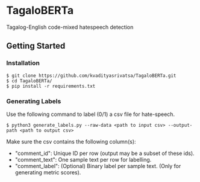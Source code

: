 # TagaloBERTa
Tagalog-English code-mixed hatespeech detection

## Getting Started

### Installation
```
$ git clone https://github.com/kvadityasrivatsa/TagaloBERTa.git
$ cd TagaloBERTa/
$ pip install -r requirements.txt
```
### Generating Labels
Use the following command to label (0/1) a csv file for hate-speech.
```
$ python3 generate_labels.py --raw-data <path to input csv> --output-path <path to output csv>
```
Make sure the csv contains the following column(s):
- "comment_id": Unique ID per row (output may be a subset of these ids).
- "comment_text": One sample text per row for labelling.
- "comment_label": (Optional) Binary label per sample text. (Only for generating metric scores).


